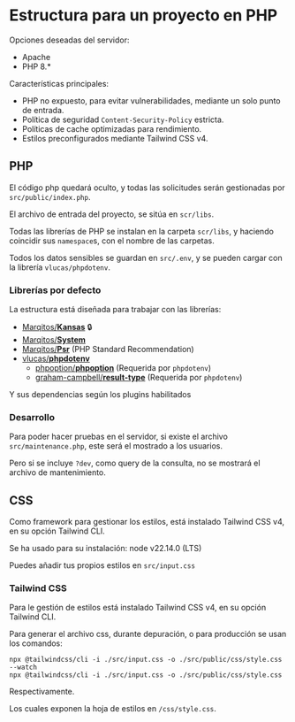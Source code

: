 # Estructura para un proyecto en PHP

Opciones deseadas del servidor:

* Apache
* PHP 8.*

Características principales:

* PHP no expuesto, para evitar vulnerabilidades, mediante un solo punto de entrada.
* Política de seguridad `Content-Security-Policy` estricta.
* Políticas de cache optimizadas para rendimiento.
* Estilos preconfigurados mediante Tailwind CSS v4.

## PHP

El código php quedará oculto, y todas las solicitudes serán gestionadas por `src/public/index.php`.

El archivo de entrada del proyecto, se sitúa en `scr/libs`.

Todas las librerías de PHP se instalan en la carpeta `scr/libs`, y haciendo coincidir sus `namespace`s, con el nombre de las carpetas.

Todos los datos sensibles se guardan en `src/.env`, y se pueden cargar con la librería `vlucas/phpdotenv`.

### Librerías por defecto

La estructura está diseñada para trabajar con las librerías:

* [Marqitos/**Kansas**](https://github.com/Marqitos/php-kansas) 🔒
* [Marqitos/**System**](https://github.com/Marqitos/php-system)
* [Marqitos/**Psr**](https://github.com/Marqitos/php-psr) (PHP Standard Recommendation)
* [vlucas/**phpdotenv**](https://github.com/vlucas/phpdotenv)
  * [phpoption/**phpoption**](https://github.com/schmittjoh/php-option) (Requerida por `phpdotenv`)
  * [graham-campbell/**result-type**](https://github.com/GrahamCampbell/Result-Type) (Requerida por `phpdotenv`)

Y sus dependencias según los plugins habilitados

### Desarrollo

Para poder hacer pruebas en el servidor, si existe el archivo `src/maintenance.php`, este será el mostrado a los usuarios.

Pero si se incluye `?dev`, como query de la consulta, no se mostrará el archivo de mantenimiento.

## CSS

Como framework para gestionar los estilos, está instalado Tailwind CSS v4, en su opción Tailwind CLI.

Se ha usado para su instalación: node v22.14.0 (LTS)

Puedes añadir tus propios estilos en `src/input.css`

### Tailwind CSS

Para le gestión de estilos está instalado Tailwind CSS v4, en su opción Tailwind CLI.

Para generar el archivo css, durante depuración, o para producción se usan los comandos:

```DOS
npx @tailwindcss/cli -i ./src/input.css -o ./src/public/css/style.css --watch
npx @tailwindcss/cli -i ./src/input.css -o ./src/public/css/style.css
```

Respectivamente.

Los cuales exponen la hoja de estilos en `/css/style.css`.
